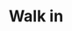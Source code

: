 ---
title: "Walk in"
type: event
day: sunday
start: 8:30
duration: 0h30m
width: 2
location: Aula
people: all
---